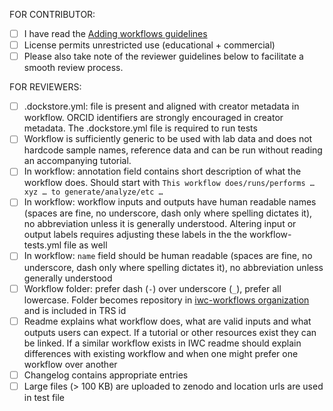FOR CONTRIBUTOR:
* [ ] I have read the [Adding workflows guidelines](https://github.com/galaxyproject/iwc/blob/main/workflows/README.md#adding-workflows)
* [ ] License permits unrestricted use (educational + commercial)
* [ ] Please also take note of the reviewer guidelines below to facilitate a smooth review process.

FOR REVIEWERS:
* [ ] .dockstore.yml: file is present and aligned with creator metadata in workflow. ORCID identifiers are strongly encouraged in creator metadata. The .dockstore.yml file is required to run tests
* [ ] Workflow is sufficiently generic to be used with lab data and does not hardcode sample names, reference data and can be run without reading an accompanying tutorial.
* [ ] In workflow: annotation field contains short description of what the workflow does. Should start with `This workflow does/runs/performs … xyz … to generate/analyze/etc …`
* [ ] In workflow: workflow inputs and outputs have human readable names (spaces are fine, no underscore, dash only where spelling dictates it), no abbreviation unless it is generally understood. Altering input or output labels requires adjusting these labels in the the workflow-tests.yml file as well
* [ ] In workflow: `name` field should be human readable (spaces are fine, no underscore, dash only where spelling dictates it), no abbreviation unless generally understood
* [ ] Workflow folder: prefer dash (`-`) over underscore (`_`), prefer all lowercase. Folder becomes repository in [iwc-workflows organization](https://github.com/iwc-workflows) and is included in TRS id
* [ ] Readme explains what workflow does, what are valid inputs and what outputs users can expect. If a tutorial or other resources exist they can be linked. If a similar workflow exists in IWC readme should explain differences with existing workflow and when one might prefer one workflow over another
* [ ] Changelog contains appropriate entries
* [ ] Large files (> 100 KB) are uploaded to zenodo and location urls are used in test file
